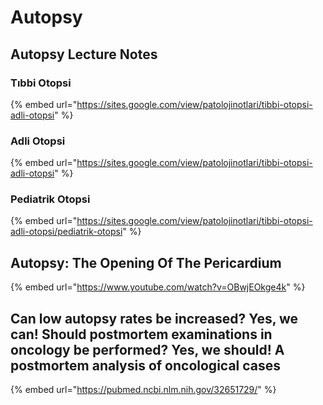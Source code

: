 # Autopsy

## Autopsy Lecture Notes

### Tıbbi Otopsi

{% embed url="https://sites.google.com/view/patolojinotlari/tibbi-otopsi-adli-otopsi" %}

### Adli Otopsi

{% embed url="https://sites.google.com/view/patolojinotlari/tibbi-otopsi-adli-otopsi" %}

### Pediatrik Otopsi

{% embed url="https://sites.google.com/view/patolojinotlari/tibbi-otopsi-adli-otopsi/pediatrik-otopsi" %}

## Autopsy: The Opening Of The Pericardium

{% embed url="https://www.youtube.com/watch?v=OBwjEOkge4k" %}

## Can low autopsy rates be increased? Yes, we can! Should postmortem examinations in oncology be performed? Yes, we should! A postmortem analysis of oncological cases

{% embed url="https://pubmed.ncbi.nlm.nih.gov/32651729/" %}